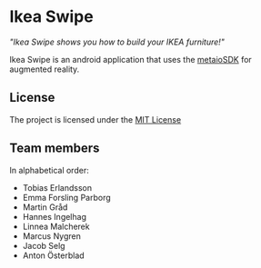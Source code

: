 # Ikea Swipe
*"Ikea Swipe shows you how to build your IKEA furniture!"*

Ikea Swipe is an android application that uses the [metaioSDK](http://www.metaio.com/products/sdk/) for augmented reality.

## License
The project is licensed under the [MIT License](https://github.com/martingrad/Agila-agil-projektet/blob/master/LICENSE)

## Team members
In alphabetical order:
- Tobias Erlandsson
- Emma Forsling Parborg
- Martin Gråd
- Hannes Ingelhag
- Linnea Malcherek
- Marcus Nygren
- Jacob Selg
- Anton Österblad

